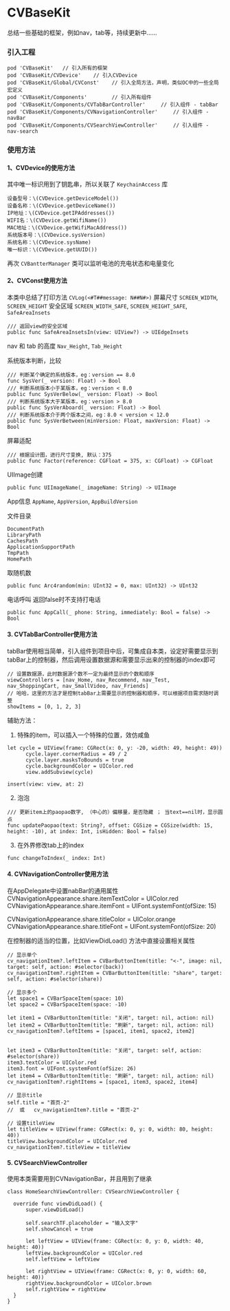 # CVBaseKit

总结一些基础的框架，例如nav，tab等，持续更新中......

### 引入工程
```
pod 'CVBaseKit'   // 引入所有的框架
pod 'CVBaseKit/CVDevice'    // 引入CVDevice
pod 'CVBaseKit/Global/CVConst'    // 引入全局方法，声明，类似OC中的一些全局宏定义
pod 'CVBaseKit/Components'        // 引入所有组件
pod 'CVBaseKit/Components/CVTabBarController'     // 引入组件 - tabBar
pod 'CVBaseKit/Components/CVNavigationController'     // 引入组件 - navBar
pod 'CVBaseKit/Components/CVSearchViewController'     // 引入组件 - nav-search
```
### 使用方法
#### 1、CVDevice的使用方法
  其中唯一标识用到了钥匙串，所以关联了 `KeychainAccess` 库
  ```
  设备型号：\(CVDevice.getDeviceModel())
  设备名称：\(CVDevice.getDeviceName())
  IP地址：\(CVDevice.getIPAddresses())
  WIFI名：\(CVDevice.getWifiName())
  MAC地址：\(CVDevice.getWifiMacAddress())
  系统版本号：\(CVDevice.sysVersion)
  系统名称：\(CVDevice.sysName)
  唯一标识：\(CVDevice.getUUID())
  ```
  再次 `CVBantterManager` 类可以监听电池的充电状态和电量变化

#### 2、CVConst使用方法
  本类中总结了打印方法 `CVLog(<#T##message: N##N#>)`
  屏幕尺寸 `SCREEN_WIDTH`, `SCREEN_HEIGHT`
  安全区域  `SCREEN_WIDTH_SAFE`, `SCREEN_HEIGHT_SAFE`, `SafeAreaInsets`
  ```
  /// 返回view的安全区域
  public func SafeAreaInsetsIn(view: UIView?) -> UIEdgeInsets
  ```
  nav 和 tab 的高度 `Nav_Height`, `Tab_Height`
  
  系统版本判断，比较
  ```
  /// 判断某个确定的系统版本，eg：version == 8.0
  func SysVer(_ version: Float) -> Bool
  /// 判断系统版本小于某版本，eg：version < 8.0
  public func SysVerBelow(_ version: Float) -> Bool
  /// 判断系统版本大于某版本，eg：version > 8.0
  public func SysVerAboard(_ version: Float) -> Bool
  /// 判断系统版本介于两个版本之间，eg：8.0 < version < 12.0
  public func SysVerBetween(minVersion: Float, maxVersion: Float) -> Bool
  ```
  
  屏幕适配
  ```
  /// 根据设计图，进行尺寸变换, 默认：375
  public func Factor(reference: CGFloat = 375, x: CGFloat) -> CGFloat 
  ```
  
  UIImage创建
  ```
  public func UIImageName(_ imageName: String) -> UIImage
  ```
  
  App信息 `AppName`, `AppVersion`, `AppBuildVersion`
  
  文件目录
  ```
  DocumentPath
  LibraryPath
  CachesPath
  ApplicationSupportPath
  TmpPath
  HomePath
  ```
  取随机数
  ```
  public func Arc4random(min: UInt32 = 0, max: UInt32) -> UInt32
  ```
  电话呼叫 返回false时不支持打电话
  ```
  public func AppCall(_ phone: String, immediately: Bool = false) -> Bool
  ```

#### 3. CVTabBarController使用方法
  
  tabBar使用相当简单，引入组件到项目中后，可集成自本类，设定好需要显示到tabBar上的控制器，然后调用设置数据源和需要显示出来的控制器的index即可
  ```
  // 设置数据源，此时数据源个数不一定为最终显示的个数和顺序
  viewControllers = [nav_Home, nav_Recommend, nav_Test, nav_ShoppingCart, nav_SmallVideo, nav_Friends]
  // 哈哈，这里的方法才是控制tabBar上需要显示的控制器和顺序，可以根据项目需求随时调整
  showItems = [0, 1, 2, 3]
  ```
  辅助方法：
  1. 特殊的item，可以插入一个特殊的位置，效仿咸鱼
  ```
  let cycle = UIView(frame: CGRect(x: 0, y: -20, width: 49, height: 49))
        cycle.layer.cornerRadius = 49 / 2
        cycle.layer.masksToBounds = true
        cycle.backgroundColor = UIColor.red
        view.addSubview(cycle)
        
  insert(view: view, at: 2)
  ```
  2. 泡泡
  ```
  /// 更新item上的paopao数字, （中心的）偏移量，是否隐藏 ； 当text==nil时，显示圆点
  func updatePaopao(text: String?, offset: CGSize = CGSize(width: 15, height: -10), at index: Int, isHidden: Bool = false)
  ```
  3. 在外界修改tab上的index
  ```
  func changeToIndex(_ index: Int)
  ```
  
#### 4. CVNavigationController使用方法
  在AppDelegate中设置nabBar的通用属性
  CVNavigationAppearance.share.itemTextColor = UIColor.red
  CVNavigationAppearance.share.itemFont = UIFont.systemFont(ofSize: 15)

  CVNavigationAppearance.share.titleColor = UIColor.orange
  CVNavigationAppearance.share.titleFont = UIFont.systemFont(ofSize: 20)
  
  在控制器的适当的位置，比如ViewDidLoad() 方法中直接设置相关属性
  ```
  // 显示单个
  cv_navigationItem?.leftItem = CVBarButtonItem(title: "<-", image: nil, target: self, action: #selector(back))
  cv_navigationItem?.rightItem = CVBarButtonItem(title: "share", target: self, action: #selector(share))
  ```
  ```
  // 显示多个
  let space1 = CVBarSpaceItem(space: 10)
  let space2 = CVBarSpaceItem(space: -10)

  let item1 = CVBarButtonItem(title: "关闭", target: nil, action: nil)
  let item2 = CVBarButtonItem(title: "刷新", target: nil, action: nil)
  cv_navigationItem?.leftItems = [space1, item1, space2, item2]
        
        
  let item3 = CVBarButtonItem(title: "关闭", target: self, action: #selector(share))
  item3.textColor = UIColor.red
  item3.font = UIFont.systemFont(ofSize: 26)
  let item4 = CVBarButtonItem(title: "刷新", target: nil, action: nil)
  cv_navigationItem?.rightItems = [space1, item3, space2, item4]
  ```
  ```
  // 显示title
  self.title = "首页-2"
  //  或   cv_navigationItem?.title = "首页-2"
  ```
  ```
  // 设置titleView
  let titleView = UIView(frame: CGRect(x: 0, y: 0, width: 80, height: 40))
  titleView.backgroundColor = UIColor.red
  cv_navigationItem?.titleView = titleView
  ```
  
  #### 5. CVSearchViewController
  
  使用本类需要用到CVNavigationBar，并且用到了继承
  ```
  class HomeSearchViewController: CVSearchViewController {

    override func viewDidLoad() {
        super.viewDidLoad()

        self.searchTF.placeholder = "输入文字"
        self.showCancel = true
        
        let leftView = UIView(frame: CGRect(x: 0, y: 0, width: 40, height: 40))
        leftView.backgroundColor = UIColor.red
        self.leftView = leftView
        
        let rightView = UIView(frame: CGRect(x: 0, y: 0, width: 60, height: 40))
        rightView.backgroundColor = UIColor.brown
        self.rightView = rightView
    }
  }
  ```
  
  
  
  
  
  
  
  
  
  
  
  
  
  
  
  
  
  
  
  
  
  
  
  
  
  
  

